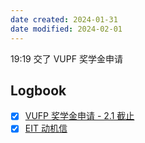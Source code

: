```yaml
---
date created: 2024-01-31
date modified: 2024-02-01
---
```

19:19
交了 VUPF 奖学金申请



## Logbook
- [x] [VUFP 奖学金申请 - 2.1 截止](things:///show?id=JkuGd2kzAE2H6TfVgz1UjM)
- [x] [EIT 动机信](things:///show?id=TDrP6EE4NtiY8HGWyRZmqj)